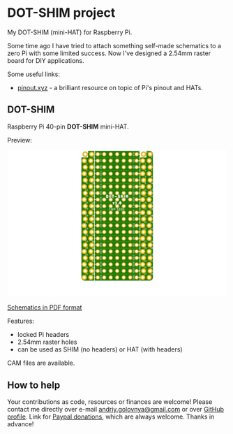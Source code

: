 # DOT-SHIM project

My DOT-SHIM (mini-HAT) for Raspberry Pi.

Some time ago I have tried to attach something self-made schematics to a zero Pi with some limited success.
Now I've designed a 2.54mm raster board for DIY applications.

Some useful links:

- [pinout.xyz](https://pinout.xyz/) - a brilliant resource on topic of Pi's pinout and HATs.

## DOT-SHIM

Raspberry Pi 40-pin **DOT-SHIM** mini-HAT.

Preview:

![DOT-SHIM preview](DOT-SHIM.png)

[Schematics in PDF format](DOT-SHIM.pdf)

Features:

- locked Pi headers
- 2.54mm raster holes
- can be used as SHIM (no headers) or HAT (with headers) 

CAM files are available.

## How to help

Your contributions as code, resources or finances are welcome!
Please contact me directly over e-mail andriy.golovnya@gmail.com or over [GitHub profile](https://github.com/red-scorp).
Link for [Paypal donations](http://paypal.me/redscorp), which are always welcome.
Thanks in advance!
